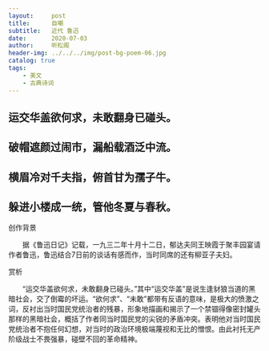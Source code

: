 ```yaml
---
layout:     post
title:      自嘲
subtitle:   近代 鲁迅
date:       2020-07-03
author:     听松阁
header-img: ../../../img/post-bg-poem-06.jpg
catalog: true
tags:
    - 美文
    - 古典诗词
---
```


## 运交华盖欲何求，未敢翻身已碰头。

## 破帽遮颜过闹市，漏船载酒泛中流。

## 横眉冷对千夫指，俯首甘为孺子牛。

## 躲进小楼成一统，管他冬夏与春秋。





创作背景



　　据《鲁迅日记》记载，一九三二年十月十二日，郁达夫同王映霞于聚丰园宴请作者鲁迅，鲁迅结合7日前的谈话有感而作，当时同席的还有柳亚子夫妇。





赏析



　　“运交华盖欲何求，未敢翻身已碰头。”其中“运交华盖”是说生逢豺狼当道的黑暗社会，交了倒霉的坏运。“欲何求”、“未敢”都带有反语的意味，是极大的愤激之词，反衬出当时国民党统治者的残暴，形象地描画和揭示了一个禁锢得像密封罐头那样的黑暗社会，概括了作者同当时国民党的尖锐的矛盾冲突。表明他对当时国民党统治者不抱任何幻想，对当时的政治环境极端蔑视和无比的憎恨。由此衬托无产阶级战士不畏强暴，碰壁不回的革命精神。

